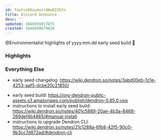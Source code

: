 ```yaml
---
id: faetvi68uumosld8w822bfn
title: Discord Announce
desc: ''
updated: 1646891017075
created: 1646890679020
---
```


@Environmentalist
highlights of yyyy.mm.dd early seed build :seedling:

<!-- Add highlights section here -->

### Highlights
<!--
Add lines from changelog that are highlighted above
Make sure to remove contributor names, PR numbers, etc.
Example:

- enhance(workspace): doctor command, `fixRemoteVaults`, to fix remote vaults that don't have a remote set

REMEMBER: DELETE THIS COMMENT SECTION
-->

### Everything Else
<!--
Add all remaining lines from changelog into this section 
Make sure to remove contributor names, PR numbers, etc.
Example:

- fix(lookup): add selection2link button for CreateScratchNoteCommand
- fix(pods): fix issue with url links not showing up when using markdown export inside a note reference
- fix(vaults): sometimes see same vault multiple times in vault dropdown
- fix(internal): some edge cases when deleting a note that interferred with tree view and refactoring

REMEMBER: DELETE THIS COMMENT SECTION
-->

- early seed changelog: <https://wiki.dendron.so/notes/3abd00eb-1c1e-4253-aaf5-dcbe20c21850/>
<!--
The early seed build link below needs to be updated to reflect the new version
Make sure to test that the download works, which confirms that users can download the early seed

REMEMBER: DELETE THIS COMMENT SECTION
-->
- early seed build: <https://org-dendron-public-assets.s3.amazonaws.com/publish/dendron-0.85.0.vsix>
- instructions to install early seed build: <https://wiki.dendron.so/notes/401c5889-20ae-4b3a-8468-269def4b4865/#manual-install>
- instructions to upgrade Dendron CLI: <https://wiki.dendron.so/notes/21c1288a-6fb8-42f5-90c0-9b3cc7d872ad/#dendron-cli>
